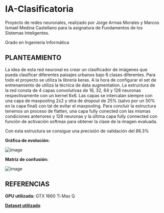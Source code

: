 # IA-Clasificatoria

Proyecto de redes neuronales, realizado por Jorge Armas Morales y Marcos Ismael Medina Castellano
para la asignatura de Fundamentos de los Sistemas Inteligentes.


Grado en Ingeniería Informática

## PLANTEAMIENTO

La idea de esta red neuronal es crear un clasificador de imágenes que pueda clasificar diferentes paisajes urbanos
bajo 6 clases diferentes. Para todo el proyecto se utiliza la librería keras.
A la hora de configurar el set de entrenamiento de utiliza la técnica de data augmentation.
La estructura de la red consta de 4 capas convolutivas de 16, 32, 64 y 128 neuronas respectivamente con un kernel 6x6.
Las capas se intercalan siempre con una capa de maxpooling 2x2 y otra de dropout de 25% (salvo por un 50% en la capa final)
con tal de evitar el maxpooling.
Para concluir la estructura tenemos un proceso de flatten, una capa fully conected con las mismas condiciones anteriores y 128 neuronas
y la última capa fully connected con función de activación softmax para obtener la clase de la imagen evaluada.

Con esta estructura se consigue una precisión de validación del 86.3%

**Gráfica de evolución:**

![image](https://user-images.githubusercontent.com/17860464/149221647-da5a033f-aba1-45a3-ba6e-fe2b0a09f6ef.png)


**Matriz de confusión:**

![image](https://user-images.githubusercontent.com/17860464/149222039-780ee0ce-a970-4105-97a9-5d6eff890072.png)


## REFERENCIAS

**GPU utilizada:** GTX 1660 Ti Max Q


[**Dataset utilizado**](https://www.kaggle.com/puneet6060/intel-image-classification)
